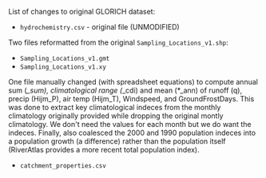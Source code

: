 List of changes to original GLORICH dataset:

+ `hydrochemistry.csv` - original file (UNMODIFIED)

Two files reformatted from the original
`Sampling_Locations_v1.shp`:
+ `Sampling_Locations_v1.gmt`
+ `Sampling_Locations_v1.xy`

One file manually changed (with spreadsheet equations)
to compute annual sum (*_sum), climatological range (*_cdi)
and mean (*_ann) of runoff (q), precip (Hijm_P),
air temp (Hijm_T), Windspeed, and GroundFrostDays. This was
done to extract key climatological indeces from the monthly
climatology originally provided while dropping the original
montly climatology. We don't need the values for each month
but we do want the indeces. Finally, also coalesced the 2000
and 1990 population indeces into a population growth
(a difference) rather than the population itself (RiverAtlas
provides a more recent total population index).
+ `catchment_properties.csv`
